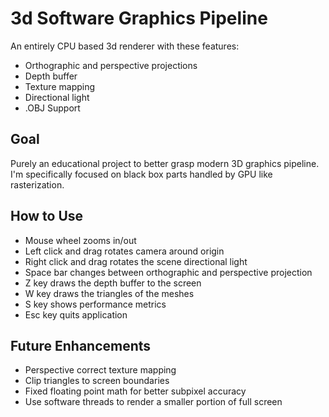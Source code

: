 # 3d Software Graphics Pipeline
An entirely CPU based 3d renderer with these features:
- Orthographic and perspective projections
- Depth buffer
- Texture mapping
- Directional light
- .OBJ Support

## Goal
Purely an educational project to better grasp modern 3D graphics pipeline. I'm specifically focused on black box parts handled by GPU like rasterization.

## How to Use
- Mouse wheel zooms in/out
- Left click and drag rotates camera around origin
- Right click and drag rotates the scene directional light
- Space bar changes between orthographic and perspective projection
- Z key draws the depth buffer to the screen
- W key draws the triangles of the meshes
- S key shows performance metrics
- Esc key quits application

## Future Enhancements
- Perspective correct texture mapping
- Clip triangles to screen boundaries
- Fixed floating point math for better subpixel accuracy
- Use software threads to render a smaller portion of full screen